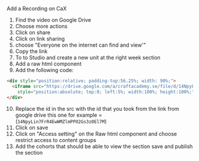 Add a Recording on CaX

1) Find the video on Google Drive
2) Choose more actions
3) Click on share
4) Click on link sharing
5) choose "Everyone on the internet can find and view'"
6) Copy the link
7) To to Studio and create a new unit at the right week section
8) Add a raw html component
9) Add the following code:

```html
<div style="position:relative; padding-top:56.25%; width: 90%;">
  <iframe src="https://drive.google.com/a/craftacademy.se/file/d/14NpyLin7FrR4EwWMZlmPPO2Gs3z0El7M/preview" frameborder="0" allowfullscreen
    style="position:absolute; top:0; left:5%; width:100%; height:100%;"></iframe>
</div>
```

10) Replace the id in the src with the id that you took from the link from google drive this one  for example =(`14NpyLin7FrR4EwWMZlmPPO2Gs3z0El7M`) 
11) Click on save
12) Click on "Access setting" on the Raw html component and choose restrict access to content groups
12) Add the cohorts that should be able to view the section save and publish the section
